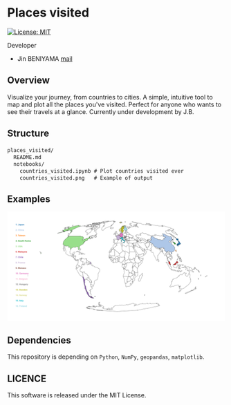 # Places visited 
[![License: MIT](https://img.shields.io/badge/License-MIT-yellow.svg)](https://opensource.org/licenses/MIT)

Developer
- Jin BENIYAMA [mail](mailto:jinbeniyama@gmail.com)

## Overview
Visualize your journey, from countries to cities.
A simple, intuitive tool to map and plot all the places you've visited.
Perfect for anyone who wants to see their travels at a glance.
Currently under development by J.B.

## Structure
```
places_visited/
  README.md
  notebooks/
    countries_visited.ipynb # Plot countries visited ever
    countries_visited.png   # Example of output
```

## Examples
![Countries visited](/notebooks/countries_visited.png)


## Dependencies
This repository is depending on `Python`, `NumPy`, `geopandas`, `matplotlib`.

## LICENCE
This software is released under the MIT License.

